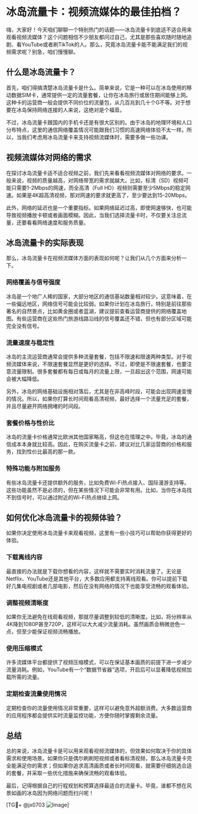 # 冰岛流量卡：视频流媒体的最佳拍档？

嗨，大家好！今天咱们聊聊一个特别热门的话题——冰岛流量卡到底适不适合用来观看视频流媒体？这个问题相信不少朋友都问过自己，尤其是那些喜欢随时随地追剧、看YouTube或者刷TikTok的人。那么，究竟冰岛流量卡能不能满足我们的视频需求呢？别急，咱们慢慢聊。

## 什么是冰岛流量卡？

首先，咱们得搞清楚冰岛流量卡是什么。简单来说，它是一种可以在冰岛使用的移动数据SIM卡，通常提供一定的流量套餐，让你在冰岛旅行或居住期间能够上网。这种卡的运营商一般会提供不同价位的流量包，从几百兆到几十个G不等。对于想要在冰岛保持网络连接的人来说，这绝对是个福音。

不过，冰岛流量卡跟国内的手机卡还是有很大区别的。由于冰岛的地理环境和人口分布特点，这里的通信网络覆盖情况可能跟我们习惯的高速网络体验不太一样。所以，当我们考虑用冰岛流量卡来支持视频流媒体时，需要多做一些功课。

## 视频流媒体对网络的需求

在探讨冰岛流量卡适不适合视频之前，我们先来看看视频流媒体对网络的要求。一般来说，视频的质量越高，对网络带宽的需求就越大。比如，标清（SD）视频可能只需要1-2Mbps的网速，而全高清（Full HD）视频则需要至少5Mbps的稳定网速。如果是4K超高清视频，那对网速的要求就更高了，至少要达到15-20Mbps。

此外，网络的延迟也是一个重要指标。如果网络延迟过高，即使网速够快，也可能导致视频播放卡顿或者画面模糊。因此，当我们选择流量卡时，不仅要关注总流量，还要看看网络速度和服务质量。

## 冰岛流量卡的实际表现

那么，冰岛流量卡在视频流媒体方面的表现如何呢？让我们从几个方面来分析一下。

### 网络覆盖与信号强度

冰岛是一个地广人稀的国家，大部分地区的通信基站数量相对较少。这意味着，在一些偏远地区，网络信号可能会比较弱。如果你计划在冰岛旅行，特别是前往那些著名的自然景点，比如黄金圈或者蓝湖，建议提前查看运营商提供的网络覆盖地图。有些运营商在这些热门旅游线路沿线的信号覆盖还不错，但也有部分区域可能完全没有信号。

### 流量速度与稳定性

冰岛的主流运营商通常会提供多种流量套餐，包括不限速和限速两种类型。对于视频流媒体来说，不限速套餐显然是更好的选择。不过，即使是不限速套餐，也要注意流量限制。很多套餐都有每日或每月的流量上限，一旦超出这个范围，网速可能会被大幅降低。

另外，冰岛的网络基础设施相对落后，尤其是在非高峰时段，可能会出现网速变慢的情况。所以，如果你打算长时间观看高清视频，最好选择一个流量充足的套餐，并且尽量避开网络拥堵的时间段。

### 套餐价格与性价比

冰岛的流量卡价格通常比欧洲其他国家略高，但这也在情理之中。毕竟，冰岛的通信成本本身就比较高。因此，在购买流量卡之前，建议对比几家运营商的价格和服务，找到性价比最高的那一款。

### 特殊功能与附加服务

有些冰岛流量卡还提供额外的服务，比如免费Wi-Fi热点接入、国际漫游支持等。这些功能虽然不是必须的，但在某些情况下可能会非常有用。比如，当你在冰岛找不到信号时，可以通过附近的Wi-Fi热点继续上网。

## 如何优化冰岛流量卡的视频体验？

如果你决定使用冰岛流量卡来观看视频，这里有一些小技巧可以帮助你获得更好的体验。

### 下载离线内容

最直接的办法就是下载你想看的内容，这样就不需要实时消耗流量了。无论是Netflix、YouTube还是其他平台，大多数应用都支持离线观看。你可以提前下载好几集电视剧或者几部电影，然后在没有网络的情况下也能享受流畅的观看体验。

### 调整视频清晰度

如果你无法避免在线观看视频，那就尽量调整到较低的清晰度。比如，将分辨率从4K降到1080P甚至720P，这样可以大大减少流量消耗。虽然画质会稍微逊色一点，但至少能保证视频流畅播放。

### 使用压缩模式

许多流媒体平台都提供了视频压缩模式，可以在保证基本画质的前提下进一步减少流量消耗。例如，YouTube有一个“数据节省器”选项，开启后可以显著降低视频加载所需的流量。

### 定期检查流量使用情况

定期检查你的流量使用情况非常重要，这样可以避免意外超额消费。大多数运营商的应用程序都会提供实时流量监控功能，方便你随时掌握剩余流量。

## 总结

总的来说，冰岛流量卡是可以用来观看视频流媒体的，但效果如何取决于你的具体需求和使用场景。如果你只是偶尔刷刷短视频或者看标清视频，那么冰岛流量卡完全能满足你的需求；但如果你追求高清画质或者长时间观看，就需要仔细挑选合适的套餐，并采取一些优化措施来确保流畅的观看体验。

最后，记得根据自己的行程规划和预算选择最适合的流量卡。毕竟，谁都不想在风景如画的冰岛因为网络问题而扫兴呢！

[TG💪+ @jx0703 ![Image](https://github.com/user-attachments/assets/dbca1d08-cadb-493c-b0ec-ad6f7a83f270)]